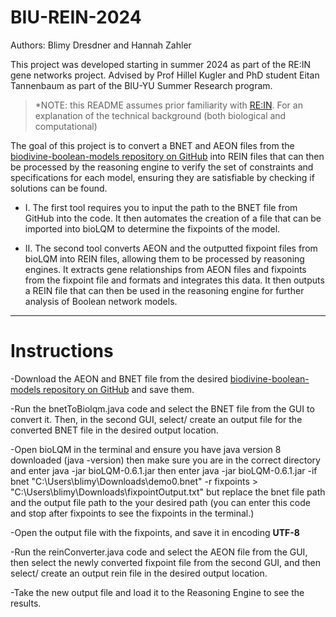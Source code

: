 # BIU-REIN-2024
Authors: Blimy Dresdner and Hannah Zahler

This project was developed starting in summer 2024 as part of the RE:IN gene networks project. Advised by Prof Hillel Kugler and PhD student Eitan Tannenbaum as part of the BIU-YU Summer Research program.

> *NOTE: this README assumes prior familiarity with [RE:IN](https://www.nature.com/articles/npjsba201610). For an explanation of the technical background (both biological and computational)

The goal of this project is to convert a BNET and AEON files from the [biodivine-boolean-models repository on GitHub](https://github.com/sybila/biodivine-boolean-models) into REIN files that can then be processed by the reasoning engine to verify the set of constraints and specifications for each model, ensuring they are satisfiable by checking if solutions can be found.

- I. The first tool requires you to input the path to the BNET file from GitHub into the code. It then automates the creation of a file that can be imported into bioLQM to determine the fixpoints of the model.

- II. The second tool converts AEON and the outputted fixpoint files from bioLQM into REIN files, allowing them to be processed by reasoning engines. It extracts gene relationships from AEON files and fixpoints from the fixpoint file and formats and integrates this data. It then outputs a REIN file that can then be used in the reasoning engine for further analysis of Boolean network models.



-------
# Instructions
-Download the AEON and BNET file from the desired [biodivine-boolean-models repository on GitHub](https://github.com/sybila/biodivine-boolean-models) and save them.

-Run the bnetToBiolqm.java code and select the BNET file from the GUI to convert it. Then, in the second GUI, select/ create an output file for the converted BNET file in the desired output location. 

-Open bioLQM in the terminal and ensure you have java version 8 downloaded (java -version) then make sure you are in the correct directory and enter java -jar bioLQM-0.6.1.jar then enter java -jar bioLQM-0.6.1.jar -if bnet "C:\Users\blimy\Downloads\demo0.bnet" -r fixpoints > "C:\Users\blimy\Downloads\fixpointOutput.txt" but replace the bnet file path and the output file path to the your desired path (you can enter this code and stop after fixpoints to see the fixpoints in the terminal.) 

-Open the output file with the fixpoints, and save it in encoding **UTF-8**

-Run the reinConverter.java code and select the AEON file from the GUI, then select the newly converted fixpoint file from the second GUI, and then select/ create an output rein file in the desired output location.

-Take the new output file and load it to the Reasoning Engine to see the results.
